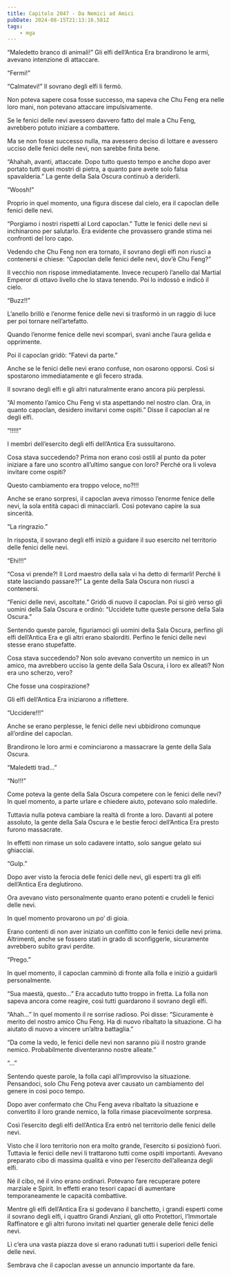 ```yaml
---
title: Capitolo 2047 - Da Nemici ad Amici
pubDate: 2024-08-15T21:13:16.581Z
tags:
    - mga
---
```





“Maledetto branco di animali!” Gli elfi dell’Antica Era brandirono le armi, avevano intenzione di attaccare.


“Fermi!”


“Calmatevi!” Il sovrano degli elfi li fermò.


Non poteva sapere cosa fosse successo, ma sapeva che Chu Feng era nelle loro mani, non potevano attaccare impulsivamente.


Se le fenici delle nevi avessero davvero fatto del male a Chu Feng, avrebbero potuto iniziare a combattere.


Ma se non fosse successo nulla, ma avessero deciso di lottare e avessero ucciso delle fenici delle nevi, non sarebbe finita bene.


“Ahahah, avanti, attaccate. Dopo tutto questo tempo e anche dopo aver portato tutti quei mostri di pietra, a quanto pare avete solo falsa spavalderia.” La gente della Sala Oscura continuò a deriderli.

“Woosh!”


Proprio in quel momento, una figura discese dal cielo, era il capoclan delle fenici delle nevi.


“Porgiamo i nostri rispetti al Lord capoclan.” Tutte le fenici delle nevi si inchinarono per salutarlo. Era evidente che provassero grande stima nei confronti del loro capo.


Vedendo che Chu Feng non era tornato, il sovrano degli elfi non riuscì a contenersi e chiese: “Capoclan delle fenici delle nevi, dov’è Chu Feng?”


Il vecchio non rispose immediatamente. Invece recuperò l’anello dal Martial Emperor di ottavo livello che lo stava tenendo. Poi lo indossò e indicò il cielo.


“Buzz!!”


L’anello brillò e l’enorme fenice delle nevi si trasformò in un raggio di luce per poi tornare nell’artefatto.

Quando l’enorme fenice delle nevi scomparì, svanì anche l’aura gelida e opprimente.


Poi il capoclan gridò: “Fatevi da parte.”


Anche se le fenici delle nevi erano confuse, non osarono opporsi. Così si spostarono immediatamente e gli fecero strada.


Il sovrano degli elfi e gli altri naturalmente erano ancora più perplessi.

“Al momento l’amico Chu Feng vi sta aspettando nel nostro clan. Ora, in quanto capoclan, desidero invitarvi come ospiti.” Disse il capoclan al re degli elfi.

“!!!!!”


I membri dell’esercito degli elfi dell’Antica Era sussultarono.


Cosa stava succedendo? Prima non erano così ostili al punto da poter iniziare a fare uno scontro all’ultimo sangue con loro? Perché ora li voleva invitare come ospiti?


Questo cambiamento era troppo veloce, no?!!!


Anche se erano sorpresi, il capoclan aveva rimosso l’enorme fenice delle nevi, la sola entità capaci di minacciarli. Così potevano capire la sua sincerità.

“La ringrazio.”


In risposta, il sovrano degli elfi iniziò a guidare il suo esercito nel territorio delle fenici delle nevi.


“Ehi!!!”


“Cosa vi prende?! Il Lord maestro della sala vi ha detto di fermarli! Perché li state lasciando passare?!” La gente della Sala Oscura non riuscì a contenersi.


“Fenici delle nevi, ascoltate.” Gridò di nuovo il capoclan. Poi si girò verso gli uomini della Sala Oscura e ordinò: “Uccidete tutte queste persone della Sala Oscura.”

Sentendo queste parole, figuriamoci gli uomini della Sala Oscura, perfino gli elfi dell’Antica Era e gli altri erano sbalorditi. Perfino le fenici delle nevi stesse erano stupefatte.

Cosa stava succedendo? Non solo avevano convertito un nemico in un amico, ma avrebbero ucciso la gente della Sala Oscura, i loro ex alleati? Non era uno scherzo, vero?


Che fosse una cospirazione?

Gli elfi dell’Antica Era iniziarono a riflettere.

“Uccidere!!!”


Anche se erano perplesse, le fenici delle nevi ubbidirono comunque all’ordine del capoclan.


Brandirono le loro armi e cominciarono a massacrare la gente della Sala Oscura.

“Maledetti trad…”


“No!!!”


Come poteva la gente della Sala Oscura competere con le fenici delle nevi? In quel momento, a parte urlare e chiedere aiuto, potevano solo maledirle.


Tuttavia nulla poteva cambiare la realtà di fronte a loro. Davanti al potere assoluto, la gente della Sala Oscura e le bestie feroci dell’Antica Era presto furono massacrate.


In effetti non rimase un solo cadavere intatto, solo sangue gelato sui ghiacciai.


“Gulp.”


Dopo aver visto la ferocia delle fenici delle nevi, gli esperti tra gli elfi dell’Antica Era deglutirono.


Ora avevano visto personalmente quanto erano potenti e crudeli le fenici delle nevi.


In quel momento provarono un po’ di gioia.


Erano contenti di non aver iniziato un conflitto con le fenici delle nevi prima. Altrimenti, anche se fossero stati in grado di sconfiggerle, sicuramente avrebbero subìto gravi perdite.

“Prego.”


In quel momento, il capoclan camminò di fronte alla folla e iniziò a guidarli personalmente.

“Sua maestà, questo…” Era accaduto tutto troppo in fretta. La folla non sapeva ancora come reagire, così tutti guardarono il sovrano degli elfi.

“Ahah…” In quel momento il re sorrise radioso. Poi disse: “Sicuramente è merito del nostro amico Chu Feng. Ha di nuovo ribaltato la situazione. Ci ha aiutato di nuovo a vincere un’altra battaglia.”

“Da come la vedo, le fenici delle nevi non saranno più il nostro grande nemico. Probabilmente diventeranno nostre alleate.”


“...”


Sentendo queste parole, la folla capì all’improvviso la situazione. Pensandoci, solo Chu Feng poteva aver causato un cambiamento del genere in così poco tempo.


Dopo aver confermato che Chu Feng aveva ribaltato la situazione e convertito il loro grande nemico, la folla rimase piacevolmente sorpresa.


Così l’esercito degli elfi dell’Antica Era entrò nel territorio delle fenici delle nevi.


Visto che il loro territorio non era molto grande, l’esercito si posizionò fuori. Tuttavia le fenici delle nevi li trattarono tutti come ospiti importanti. Avevano preparato cibo di massima qualità e vino per l’esercito dell’alleanza degli elfi.


Né il cibo, né il vino erano ordinari. Potevano fare recuperare potere marziale e Spirit. In effetti erano tesori capaci di aumentare temporaneamente le capacità combattive.


Mentre gli elfi dell’Antica Era si godevano il banchetto, i grandi esperti come il sovrano degli elfi, i quattro Grandi Anziani, gli otto Protettori, l’Immortale Raffinatore e gli altri furono invitati nel quartier generale delle fenici delle nevi.


Lì c’era una vasta piazza dove si erano radunati tutti i superiori delle fenici delle nevi.

Sembrava che il capoclan avesse un annuncio importante da fare.




